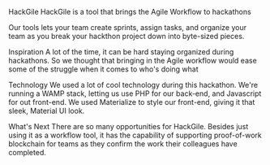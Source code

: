 HackGile
HackGile is a tool that brings the Agile Workflow to hackathons

Our tools lets your team create sprints, assign tasks, and organize your team as you break your hackthon project down into byte-sized pieces.

Inspiration
A lot of the time, it can be hard staying organized during hackathons. So we thought that bringing in the Agile workflow would ease some of the struggle when it comes to who's doing what

Technology
We used a lot of cool technology during this hackathon. We're running a WAMP stack, letting us use PHP for our back-end, and Javascript for out front-end. We used Materialize to style our front-end, giving it that sleek, Material UI look.

What's Next
There are so many opportunities for HackGile. Besides just using it as a workflow tool, it has the capability of supporting proof-of-work blockchain for teams as they confirm the work their colleagues have completed.
